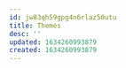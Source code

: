 ```yaml
---
id: jw83qh59gpg4n6rlaz50utu
title: Themes
desc: ''
updated: 1634260993879
created: 1634260993879
---
```





